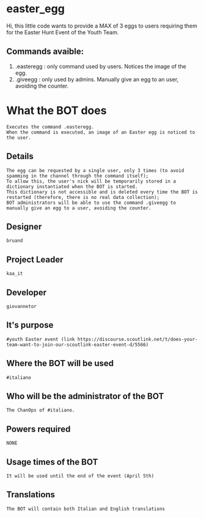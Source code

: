 # easter_egg

Hi, this little code wants to provide a MAX of 3 eggs to users requiring them for the Easter Hunt Event of the Youth Team.

## Commands avaible:

1. .easteregg  : only command used by users. Notices the image of the egg.      
1. .giveegg    : only used by admins. Manually give an egg to an user, avoiding the counter.  

# What the BOT does

    Executes the command .easteregg.
    When the command is executed, an image of an Easter egg is noticed to the user.

## Details

    The egg can be requested by a single user, only 3 times (to avoid spamming in the channel through the command itself);
    To allow this, the user's nick will be temporarily stored in a dictionary instantiated when the BOT is started.
    This dictionary is not accessible and is deleted every time the BOT is restarted (therefore, there is no real data collection);
    BOT administrators will be able to use the command .giveegg to manually give an egg to a user, avoiding the counter.

## Designer

    bruand

## Project Leader

    kaa_it

## Developer

    giovannetor

## It's purpose

    #youth Easter event (link https://discourse.scoutlink.net/t/does-your-team-want-to-join-our-scoutlink-easter-event-d/5566)

## Where the BOT will be used 

    #italiano

## Who will be the administrator of the BOT

    The ChanOps of #italiano.

## Powers required

    NONE

## Usage times of the BOT

    It will be used until the end of the event (April 5th)

## Translations

    The BOT will contain both Italian and English translations
